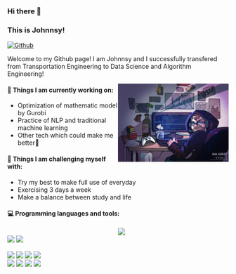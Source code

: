 ### Hi there 👋 
### This is Johnnsy!

[![Github](https://img.shields.io/badge/-Github-000?style=flat&logo=Github&logoColor=white)](https://github.com/Johnnsy1024)

Welcome to my Github page! I am Johnnsy and I successfully transfered from Transportation Engineering to Data Science and Algorithm Engineering!  

<img align="right" alt="img" src="https://github.com/FernandoRoldan93/FernandoRoldan93/blob/master/cover_image.jpg" width="50%" height="auto" />

#### 🌱 Things I am currently working on: 
- Optimization of mathematic model by Gurobi  
- Practice of NLP and traditional machine learning
- Other tech which could make me better🚀

#### :muscle: Things I am challenging myself with:
- Try my best to make full use of everyday
- Exercising 3 days a week
- Make a balance between study and life

#### :computer: Programming languages and tools: 
<p>
	<img width="50%" align="right" src="[![Johnnsy1024's GitHub stats](https://github-readme-stats.vercel.app/api?username=Johnnsy1024)](https://github.com/anuraghazra/github-readme-stats)" />
<br />
<code><img width="10%" src="https://cloud.google.com/static/cpp/images/cpp-logo.png"></code>
<code><img width="10%" src="https://www.vectorlogo.zone/logos/python/python-ar21.svg"></code>
<br />

<br />
<code><img width="10%" src="https://upload.wikimedia.org/wikipedia/commons/thumb/c/c6/PyTorch_logo_black.svg/2560px-PyTorch_logo_black.svg.png"></code>
<code><img width="10%" src="https://www.vectorlogo.zone/logos/mysql/mysql-ar21.svg"></code>
<code><img width="10%" src="https://www.vectorlogo.zone/logos/linux/linux-ar21.svg"></code>
<code><img width="10%" src="https://images.ctfassets.net/zwej9aiux6b9/66Z0PVvj5UD0FL4KzlXv7h/28712a7f7b62a4dd5ace9f0c1a85e4b7/kedro-horizontal-color-on-light.png"></code>
<br />
<code><img width="10%" src="https://cdn.icon-icons.com/icons2/2699/PNG/512/apache_hive_logo_icon_167868.png"></code>
<code><img width="10%" src="https://www.vectorlogo.zone/logos/apache_hadoop/apache_hadoop-ar21.svg"></code>
<code><img width="10%" src="https://www.vectorlogo.zone/logos/git-scm/git-scm-ar21.svg"></code>
<code><img width="10%" src="https://cdn.gurobi.com/wp-content/uploads/GurobiLogo_Black-1-1-1.svg?x91684"></code>
</p>
